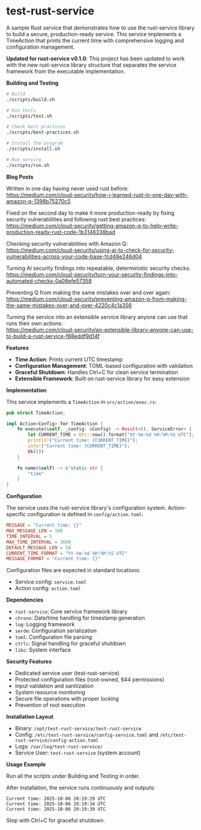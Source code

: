 # test-rust-service

A sample Rust service that demonstrates how to use the rust-service library to build a secure, production-ready service. This service implements a TimeAction that prints the current time with comprehensive logging and configuration management.

**Updated for rust-service v0.1.0**: This project has been updated to work with the new rust-service library structure that separates the service framework from the executable implementation.

__Building and Testing__

```bash
# Build
./scripts/build.sh

# Run tests
./scripts/test.sh

# Check best practices
./scripts/best-practices.sh

# Install the program
./scripts/install.sh

# Run service
./scripts/run.sh
```

__Blog Posts__

Written in one day having never used rust before:\
https://medium.com/cloud-security/how-i-learned-rust-in-one-day-with-amazon-q-1398b75270c5

Fixed on the second day to make it more production-ready by fixing security vulnerabilities and following rust best practices:\
https://medium.com/cloud-security/getting-amazon-q-to-help-write-production-ready-rust-code-1b3146338bad

Checking security vulnerabilities with Amazon Q:\
https://medium.com/cloud-security/using-ai-to-check-for-security-vulnerabilities-across-your-code-base-fcd48e246d04

Turning AI security findings into repeatable, deterministic security checks:\
https://medium.com/cloud-security/turn-your-security-findings-into-automated-checks-0a08efe57358

Preventing Q from making the same mistakes over and over again:\
https://medium.com/cloud-security/preventing-amazon-q-from-making-the-same-mistakes-over-and-over-4220c4c1a356

Turning the service into an extensible service library anyone can use that runs their own actions:\
https://medium.com/cloud-security/an-extensible-library-anyone-can-use-to-build-a-rust-service-f88eddf9d14f

__Features__

- **Time Action**: Prints current UTC timestamp
- **Configuration Management**: TOML-based configuration with validation
- **Graceful Shutdown**: Handles Ctrl+C for clean service termination
- **Extensible Framework**: Built on rust-service library for easy extension

__Implementation__

This service implements a `TimeAction` in `src/action/exec.rs`:

```rust
pub struct TimeAction;

impl Action<Config> for TimeAction {
    fn execute(&self, _config: &Config) -> Result<(), ServiceError> {
        let CURRENT_TIME = Utc::now().format("%Y-%m-%d %H:%M:%S UTC");
        println!("Current time: {CURRENT_TIME}");
        info!("Current time: {CURRENT_TIME}");
        Ok(())
    }

    fn name(&self) -> &'static str {
        "time"
    }
}
```

__Configuration__

The service uses the rust-service library's configuration system. Action-specific configuration is defined in `config/action.toml`:

```toml
MESSAGE = "Current time: {}"
MAX_MESSAGE_LEN = 100
TIME_INTERVAL = 5
MAX_TIME_INTERVAL = 3600
DEFAULT_MESSAGE_LEN = 50
CURRENT_TIME_FORMAT = "%Y-%m-%d %H:%M:%S UTC"
MESSAGE_FORMAT = "Current time: {}"
```

Configuration files are expected in standard locations:
- Service config: `service.toml` 
- Action config: `action.toml`

__Dependencies__

- `rust-service`: Core service framework library
- `chrono`: Date/time handling for timestamp generation
- `log`: Logging framework
- `serde`: Configuration serialization
- `toml`: Configuration file parsing
- `ctrlc`: Signal handling for graceful shutdown
- `libc`: System interface

__Security Features__

- Dedicated service user (test-rust-service)
- Protected configuration files (root-owned, 644 permissions)
- Input validation and sanitization
- System resource monitoring
- Secure file operations with proper locking
- Prevention of root execution

__Installation Layout__

- Binary: `/opt/test-rust-service/test-rust-service`
- Config: `/etc/test-rust-service/config-service.toml` and `/etc/test-rust-service/config-action.toml`
- Logs: `/var/log/test-rust-service/`
- Service User: `test-rust-service` (system account)

__Usage Example__

Run all the scripts under Building and Testing in order.

After installation, the service runs continuously and outputs:
```
Current time: 2025-10-06 20:19:29 UTC
Current time: 2025-10-06 20:19:34 UTC
Current time: 2025-10-06 20:19:39 UTC
```

Stop with Ctrl+C for graceful shutdown.
